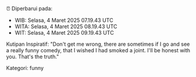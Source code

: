 ⏰ Diperbarui pada:
- WIB: Selasa, 4 Maret 2025 07.19.43 UTC
- WITA: Selasa, 4 Maret 2025 08.19.43 UTC
- WIT: Selasa, 4 Maret 2025 09.19.43 UTC

Kutipan Inspiratif:
"Don't get me wrong, there are sometimes if I go and see a really funny comedy, that I wished I had smoked a joint. I'll be honest with you. That's the truth."


Kategori: funny

